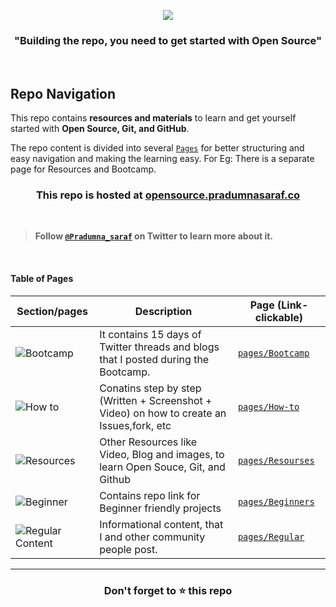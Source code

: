 <p align="center"><img src="https://user-images.githubusercontent.com/51878265/167289706-c7efc126-7e9e-4eb8-9472-b288785cb7bc.png"></p>



<h3 align="center"><b>"Building the repo, you need to get started with Open Source"</b></h3>

<br>

## Repo Navigation

This repo contains **resources and materials** to learn and get yourself started with **Open Source, Git, and GitHub**.

The repo content is divided into several [`Pages`](/pages) for better structuring and easy navigation and making the learning easy. For Eg: There is a separate page for Resources and Bootcamp. 

<h3 align="center">This repo is hosted at <a href="https://opensource.pradumnasaraf.co/">opensource.pradumnasaraf.co</a></h3>

<br>

> **Follow [`@Pradumna_saraf`](https://twitter.com/pradumna_saraf) on Twitter to learn more about it.**

<br>

#### Table of Pages

|                                                 Section/pages                                                     | Description   |  Page (Link- clickable)          |
|-----------------------------------------------------------------------------------------------------------------|-------------|---------------------------|
|![Bootcamp](https://user-images.githubusercontent.com/51878265/167285611-0a98a158-f65d-4032-89b9-04fe1cb102dc.png)| It contains 15 days of Twitter threads and blogs that I posted during the Bootcamp. |[`pages/Bootcamp`](/pages/Bootcamp.md)|
|![How to](https://user-images.githubusercontent.com/51878265/167332249-862a9c86-e414-4b06-9c8f-a78a0b927ac5.png)|Conatins step by step (Written + Screenshot + Video) on how to create an Issues,fork, etc |[`pages/How-to`](/pages/How-to/README.md) |
|![Resources](https://user-images.githubusercontent.com/51878265/167285609-444adcce-d15b-49f4-89b4-2e1fca72cdf4.png)| Other Resources like Video, Blog and images, to learn Open Souce, Git, and Github |[`pages/Resourses`](/pages/Resources.md) |  
|![Beginner](https://user-images.githubusercontent.com/51878265/167289434-67ae1c22-2615-4332-8e92-31125468bc86.png)| Contains repo link for Beginner friendly projects |[`pages/Beginners`](/pages/Beginners.md) |                       
|![Regular Content](https://user-images.githubusercontent.com/51878265/167285604-e16addac-a9be-4a1d-8470-17203405684a.png)|Informational content, that I and other community people post.|[`pages/Regular`](/pages/Regular.md) |                          
---

<h3 align = "center">Don't forget to ⭐ this repo<h3>
